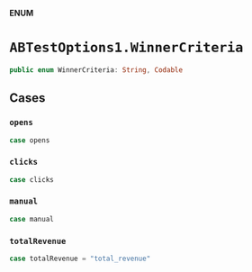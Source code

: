 **ENUM**

# `ABTestOptions1.WinnerCriteria`

```swift
public enum WinnerCriteria: String, Codable
```

## Cases
### `opens`

```swift
case opens
```

### `clicks`

```swift
case clicks
```

### `manual`

```swift
case manual
```

### `totalRevenue`

```swift
case totalRevenue = "total_revenue"
```
